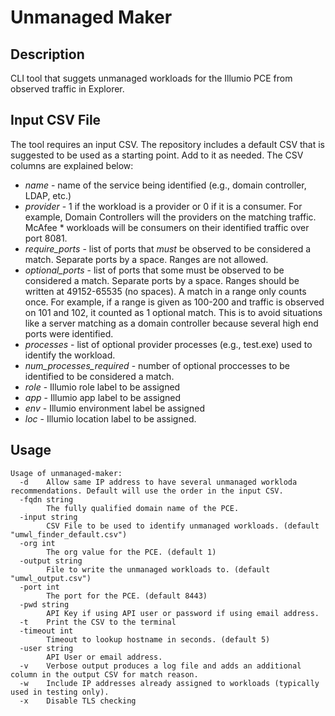 # Unmanaged Maker

## Description
CLI tool that suggets unmanaged workloads for the Illumio PCE from observed traffic in Explorer.

## Input CSV File
The tool requires an input CSV. The repository includes a default CSV that is suggested to be used as a starting point. Add to it as needed. The CSV columns are explained below:
* *name* - name of the service being identified (e.g., domain controller, LDAP, etc.)
* *provider* - 1 if the workload is a provider or 0 if it is a consumer. For example, Domain Controllers will the providers on the matching traffic. McAfee * workloads will be consumers on their identified traffic over port 8081.
* *require_ports* - list of ports that _must_ be observed to be considered a match. Separate ports by a space. Ranges are not allowed.
* *optional_ports* - list of ports that some must be observed to be considered a match. Separate ports by a space. Ranges should be written at 49152-65535 (no spaces). A match in a range only counts once. For example, if a range is given as 100-200 and traffic is observed on 101 and 102, it counted as 1 optional match. This is to avoid situations like a server matching as a domain controller because several high end ports were identified.
* *processes* - list of optional provider processes (e.g., test.exe) used to identify the workload.
* *num_processes_required* - number of optional proccesses to be identified to be considered a match.
* *role* - Illumio role label to be assigned
* *app* - Illumio app label to be assigned
* *env* - Illumio environment label be assigned
* *loc* - Illumio location label to be assigned.

## Usage
```
Usage of unmanaged-maker:
  -d    Allow same IP address to have several unmanaged workloda recommendations. Default will use the order in the input CSV.
  -fqdn string
        The fully qualified domain name of the PCE.
  -input string
        CSV File to be used to identify unmanaged workloads. (default "umwl_finder_default.csv")
  -org int
        The org value for the PCE. (default 1)
  -output string
        File to write the unmanaged workloads to. (default "umwl_output.csv")
  -port int
        The port for the PCE. (default 8443)
  -pwd string
        API Key if using API user or password if using email address.
  -t    Print the CSV to the terminal
  -timeout int
        Timeout to lookup hostname in seconds. (default 5)
  -user string
        API User or email address.
  -v    Verbose output produces a log file and adds an additional column in the output CSV for match reason.
  -w    Include IP addresses already assigned to workloads (typically used in testing only).
  -x    Disable TLS checking
  ```